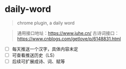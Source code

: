 # daily-word

> chrome plugin, a daily word

> 通用接口地址：https://www.juhe.cn/
> 古诗词接口：https://www.cnblogs.com/getlove/p/6148831.html

* [ ] 每天推送一个汉字，具体内容未定
* [ ] 可查看推送历史（LS）
* [ ] 后续可扩展成诗、词、赋等
